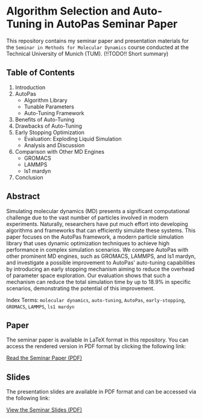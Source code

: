 # Algorithm Selection and Auto-Tuning in AutoPas Seminar Paper

This repository contains my seminar paper and presentation materials for the `Seminar in Methods for Molecular Dynamics` course conducted at the Technical University of Munich (TUM). (!!TODO!! Short summary)

## Table of Contents

1. Introduction
2. AutoPas
    - Algorithm Library
    - Tunable Parameters
    - Auto-Tuning Framework
3. Benefits of Auto-Tuning
4. Drawbacks of Auto-Tuning
5. Early Stopping Optimization
    - Evaluation: Exploding Liquid Simulation
    - Analysis and Discussion
6. Comparison with Other MD Engines
    - GROMACS
    - LAMMPS
    - ls1 mardyn
7. Conclusion

## Abstract

Simulating molecular dynamics (MD) presents a significant computational challenge due to the vast number of particles involved in modern experiments. Naturally, researchers have put much effort into developing algorithms and frameworks that can efficiently simulate these systems. This paper focuses on the AutoPas framework, a modern particle simulation library that uses dynamic optimization techniques to achieve high performance in complex simulation scenarios. We compare AutoPas with other prominent MD engines, such as GROMACS, LAMMPS, and ls1 mardyn, and investigate a possible improvement to AutoPas' auto-tuning capabilities by introducing an early stopping mechanism aiming to reduce the overhead of parameter space exploration. Our evaluation shows that such a mechanism can reduce the total simulation time by up to 18.9\% in specific scenarios, demonstrating the potential of this improvement.

Index Terms: `molecular dynamics`, `auto-tuning`, `AutoPas`, `early-stopping`, `GROMACS`, `LAMMPS`, `ls1 mardyn`

## Paper

The seminar paper is available in LaTeX format in this repository. You can access the rendered version in PDF format by clicking the following link:

[Read the Seminar Paper (PDF)](latex/auto-tuning.pdf)

## Slides

The presentation slides are available in PDF format and can be accessed via the following link:

[View the Seminar Slides (PDF)](presentation/slides.pdf)
